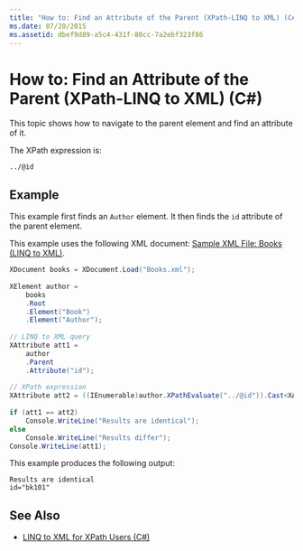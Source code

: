 ```yaml
---
title: "How to: Find an Attribute of the Parent (XPath-LINQ to XML) (C#)"
ms.date: 07/20/2015
ms.assetid: dbef9d89-a5c4-431f-80cc-7a2ebf323f86
---
```

# How to: Find an Attribute of the Parent (XPath-LINQ to XML) (C#)
This topic shows how to navigate to the parent element and find an attribute of it.  
  
 The XPath expression is:  
  
 `../@id`  
  
## Example  
 This example first finds an `Author` element. It then finds the `id` attribute of the parent element.  
  
 This example uses the following XML document: [Sample XML File: Books (LINQ to XML)](../../../../csharp/programming-guide/concepts/linq/sample-xml-file-books-linq-to-xml.md).  
  
```csharp  
XDocument books = XDocument.Load("Books.xml");  
  
XElement author =   
    books  
    .Root  
    .Element("Book")  
    .Element("Author");  
  
// LINQ to XML query  
XAttribute att1 =  
    author  
    .Parent  
    .Attribute("id");  
  
// XPath expression  
XAttribute att2 = ((IEnumerable)author.XPathEvaluate("../@id")).Cast<XAttribute>().First();  
  
if (att1 == att2)  
    Console.WriteLine("Results are identical");  
else  
    Console.WriteLine("Results differ");  
Console.WriteLine(att1);  
```  
  
 This example produces the following output:  
  
```  
Results are identical  
id="bk101"  
```  
  
## See Also

- [LINQ to XML for XPath Users (C#)](../../../../csharp/programming-guide/concepts/linq/linq-to-xml-for-xpath-users.md)
